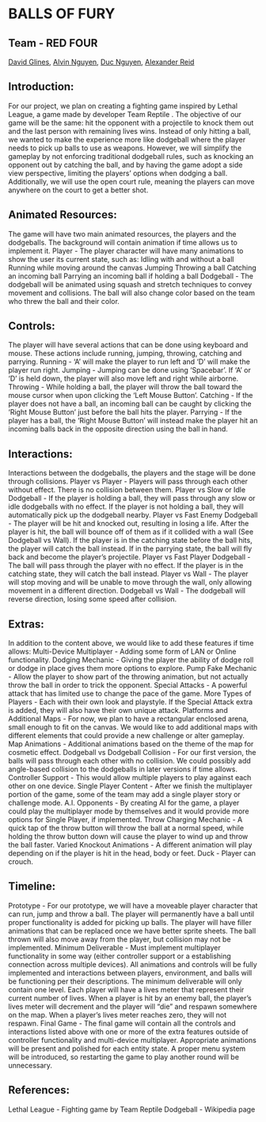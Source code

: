 
# BALLS OF FURY

## Team - RED FOUR
[David Glines](https://github.com/dglines), [Alvin Nguyen](https://github.com/alveeno), [Duc Nguyen](https://github.com/davidnguyen2302), [Alexander Reid](https://github.com/cshourglass)



## Introduction:
For our project, we plan on creating a fighting game inspired by Lethal League, a game made by developer Team Reptile <Steam Link>.  The objective of our game will be the same: hit the opponent with a projectile to knock them out and the last person with remaining lives wins.  Instead of only hitting a ball, we wanted to make the experience more like dodgeball where the player needs to pick up balls to use as weapons.  However, we will simplify the gameplay by not enforcing traditional dodgeball rules, such as knocking an opponent out by catching the ball, and by having the game adopt a side view perspective, limiting the players’ options when dodging a ball.  Additionally, we will use the open court rule, meaning the players can move anywhere on the court to get a better shot.

## Animated Resources:
The game will have two main animated resources, the players and the dodgeballs.  The background will contain animation if time allows us to implement it.
Player - The player character will have many animations to show the user its current state, such as:
Idling with and without a ball
Running while moving around the canvas
Jumping
Throwing a ball
Catching an incoming ball
Parrying an incoming ball if holding a ball
Dodgeball - The dodgeball will be animated using squash and stretch techniques to convey movement and collisions.  The ball will also change color based on the team who threw the ball and their color.

## Controls:
The player will have several actions that can be done using keyboard and mouse.  These actions include running, jumping, throwing, catching and parrying.
Running - ‘A’ will make the player to run left and ‘D’ will make the player run right.
Jumping - Jumping can be done using ‘Spacebar’.  If ‘A’ or ‘D’ is held down, the player will also move left and right while airborne.
Throwing - While holding a ball, the player will throw the ball toward the mouse cursor when upon clicking the ‘Left Mouse Button’.
Catching - If the player does not have a ball, an incoming ball can be caught by clicking the ‘Right Mouse Button’ just before the ball hits the player.
Parrying - If the player has a ball, the ‘Right Mouse Button’ will instead make the player hit an incoming balls back in the opposite direction using the ball in hand.

## Interactions:
Interactions between the dodgeballs, the players and the stage will be done through collisions.
Player vs Player - Players will pass through each other without effect.  There is no collision between them.
Player vs Slow or Idle Dodgeball - If the player is holding a ball, they will pass through any slow or idle dodgeballs with no effect.  If the player is not holding a ball, they will automatically pick up the dodgeball nearby.
Player vs Fast Enemy Dodgeball - The player will be hit and knocked out, resulting in losing a life. After the player is hit, the ball will bounce off of them as if it collided with a wall (See Dodgeball vs Wall).  If the player is in the catching state before the ball hits, the player will catch the ball instead.  If in the parrying state, the ball will fly back and become the player’s projectile.
Player vs Fast Player Dodgeball - The ball will pass through the player with no effect.  If the player is in the catching state, they will catch the ball instead.
Player vs Wall - The player will stop moving and will be unable to move through the wall, only allowing movement in a different direction.
Dodgeball vs Wall - The dodgeball will reverse direction, losing some speed after collision.

## Extras:
In addition to the content above, we would like to add these features if time allows:
Multi-Device Multiplayer - Adding some form of LAN or Online functionality.
Dodging Mechanic - Giving the player the ability of dodge roll or dodge in place gives them more options to explore.
Pump Fake Mechanic - Allow the player to show part of the throwing animation, but not actually throw the ball in order to trick the opponent.
Special Attacks - A powerful attack that has limited use to change the pace of the game.
More Types of Players - Each with their own look and playstyle.  If the Special Attack extra is added, they will also have their own unique attack.
Platforms and Additional Maps - For now, we plan to have a rectangular enclosed arena, small enough to fit on the canvas.  We would like to add additional maps with different elements that could provide a new challenge or alter gameplay.
Map Animations - Additional animations based on the theme of the map for cosmetic effect.
Dodgeball vs Dodgeball Collision - For our first version, the balls will pass through each other with no collision.  We could possibly add angle-based collision to the dodgeballs in later versions if time allows.
Controller Support - This would allow multiple players to play against each other on one device.
Single Player Content - After we finish the multiplayer portion of the game, some of the team may add a single player story or challenge mode.
A.I. Opponents - By creating AI for the game, a player could play the multiplayer mode by themselves and it would provide more options for Single Player, if implemented.
Throw Charging Mechanic - A quick tap of the throw button will throw the ball at a normal speed, while holding the throw button down will cause the player to wind up and throw the ball faster.
Varied Knockout Animations - A different animation will play depending on if the player is hit in the head, body or feet.
Duck - Player can crouch. 




## Timeline:
Prototype - For our prototype, we will have a moveable player character that can run, jump and throw a ball.  The player will permanently have a ball until proper functionality is added for picking up balls.  The player will have filler animations that can be replaced once we have better sprite sheets.  The ball thrown will also move away from the player, but collision may not be implemented.
Minimum Deliverable - Must implement multiplayer functionality in some way (either controller support or a establishing connection across multiple devices).  All animations and controls will be fully implemented and interactions between players, environment, and balls will be functioning per their descriptions.  The minimum deliverable will only contain one level.  Each player will have a lives meter that represent their current number of lives.  When a player is hit by an enemy ball, the player’s lives meter will decrement and the player will “die” and respawn somewhere on the map.  When a player’s lives meter reaches zero, they will not respawn.
Final Game - The final game will contain all the controls and interactions listed above with one or more of the extra features outside of controller functionality and multi-device multiplayer.  Appropriate animations will be present and polished for each entity state.  A proper menu system will be introduced, so restarting the game to play another round will be unnecessary.

## References:
Lethal League - Fighting game by Team Reptile
Dodgeball - Wikipedia page
